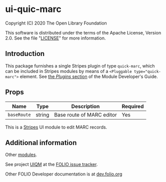 # ui-quic-marc

Copyright (C) 2020 The Open Library Foundation

This software is distributed under the terms of the Apache License,
Version 2.0. See the file "[LICENSE](LICENSE)" for more information.

## Introduction

This package furnishes a single Stripes plugin of type `quick-marc`,
which can be included in Stripes modules by means of a `<Pluggable
type="quick-marc">` element. See [the *Plugins*
section](https://github.com/folio-org/stripes-core/blob/master/doc/dev-guide.md#plugins)
of the Module Developer's Guide.

## Props

| Name | Type | Description | Required |
--- | --- | --- | --- |
| `baseRoute` | string | Base route of MARC editor | Yes |

This is a [Stripes](https://github.com/folio-org/stripes-core/) UI module to edit MARC records.

## Additional information

Other [modules](https://dev.folio.org/source-code/#client-side).

See project [UIQM](https://issues.folio.org/browse/UIQM)
at the [FOLIO issue tracker](https://dev.folio.org/guidelines/issue-tracker).

Other FOLIO Developer documentation is at [dev.folio.org](https://dev.folio.org/)

